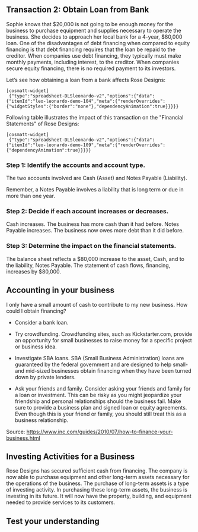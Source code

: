## Transaction 2: Obtain Loan from Bank

Sophie knows that $20,000 is not going to be enough money for the business to purchase equipment and supplies necessary to operate the business. She decides to approach her local bank for a 4-year, $80,000 loan. One of the disadvantages of debt financing when compared to equity financing is that debt financing requires that the loan be repaid to the creditor. When companies use debt financing, they typically must make monthly payments, including interest, to the creditor. When companies secure equity financing, there is no required payment to its investors.

Let’s see how obtaining a loan from a bank affects Rose Designs:

```
[cosmatt-widget]
 {"type":"spreadsheet-DLSleonardo-v2","options":{"data":{"itemId":"leo-leonardo-demo-104","meta":{"renderOverrides":{"widgetStyles":{"border":"none"},"dependencyAnimation":true}}}}} 
```

Following table illustrates the impact of this transaction on the "Financial Statements" of Rose Designs:

```
[cosmatt-widget]
 {"type":"spreadsheet-DLSleonardo-v2","options":{"data":{"itemId":"leo-leonardo-demo-109","meta":{"renderOverrides":{"dependencyAnimation":true}}}}} 
```

### Step 1: Identify the accounts and account type.

The two accounts involved are Cash (Asset) and Notes Payable (Liability).

Remember, a Notes Payable involves a liability that is long term or due in more than one year.

### Step 2: Decide if each account increases or decreases. 

Cash increases. The business has more cash than it had before. Notes Payable increases. The business now owes more debt than it did before.

### Step 3: Determine the impact on the financial statements. 

The balance sheet reflects a $80,000 increase to the asset, Cash, and to the liability, Notes Payable. The statement of cash flows, financing, increases by $80,000.

## Accounting in your business

I only have a small amount of cash to contribute to my new business. How could I obtain financing?

  - Consider a bank loan.

  - Try crowdfunding. Crowdfunding sites, such as Kickstarter.com, provide an opportunity for small businesses to raise money for a specific project or business idea.

  - Investigate SBA loans. SBA (Small Business Administration) loans are guaranteed by the federal government and are designed to help small- and mid-sized businesses obtain financing when they have been turned down by private lenders.

  - Ask your friends and family. Consider asking your friends and family for a loan or investment. This can be risky as you might jeopardize your friendship and personal relationships should the business fail. Make sure to provide a business plan and signed loan or equity agreements. Even though this is your friend or family, you should still treat this as a business relationship.

Source: <https://www.inc.com/guides/2010/07/how-to-finance-your-business.html>

## Investing Activities for a Business

Rose Designs has secured sufficient cash from financing. The company is now able to purchase equipment and other long-term assets necessary for the operations of the business. The purchase of long-term assets is a type of investing activity. In purchasing these long-term assets, the business is investing in its future. It will now have the property, building, and equipment needed to provide services to its customers.

## Test your understanding

